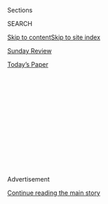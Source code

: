 <div id="app">

<div>

<div>

<div>

<div class="NYTAppHideMasthead css-1q2w90k e1suatyy0">

<div class="section css-ui9rw0 e1suatyy2">

<div class="css-eph4ug er09x8g0">

<div class="css-6n7j50">

</div>

<span class="css-1dv1kvn">Sections</span>

<div class="css-10488qs">

<span class="css-1dv1kvn">SEARCH</span>

</div>

[Skip to content](#site-content)[Skip to site index](#site-index)

</div>

<div id="masthead-section-label" class="css-1wr3we4 eaxe0e00">

[Sunday Review](https://www.nytimes.com/section/opinion/sunday)

</div>

<div class="css-10698na e1huz5gh0">

</div>

</div>

<div id="masthead-bar-one" class="section hasLinks css-15hmgas e1csuq9d3">

<div class="css-uqyvli e1csuq9d0">

</div>

<div class="css-1uqjmks e1csuq9d1">

</div>

<div class="css-9e9ivx">

[](https://myaccount.nytimes.com/auth/login?response_type=cookie&client_id=vi)

</div>

<div class="css-1bvtpon e1csuq9d2">

[Today’s Paper](https://www.nytimes.com/section/todayspaper)

</div>

</div>

</div>

</div>

<div data-aria-hidden="false">

<div id="site-content" role="main">

<div>

<div class="css-1aor85t" style="opacity:0.000000001;z-index:-1;visibility:hidden">

<div class="css-1hqnpie">

<div class="css-epjblv">

<span class="css-17xtcya">[Sunday
Review](/section/opinion/sunday)</span><span class="css-x15j1o">|</span><span class="css-fwqvlz">I
Have M.S. This Is What It’s Like to Be Fed by Other People.</span>

</div>

<div class="css-k008qs">

<div class="css-1iwv8en">

<span class="css-18z7m18"></span>

<div>

</div>

</div>

<span class="css-1n6z4y">https://nyti.ms/3gQ82Hu</span>

<div class="css-1705lsu">

<div class="css-4xjgmj">

<div class="css-4skfbu" role="toolbar" data-aria-label="Social Media Share buttons, Save button, and Comments Panel with current comment count" data-testid="share-tools">

  - 
  - 
  - 
  - 
    
    <div class="css-6n7j50">
    
    </div>

  - 

</div>

</div>

</div>

</div>

</div>

</div>

<div id="NYT_TOP_BANNER_REGION" class="css-13pd83m">

</div>

<div id="top-wrapper" class="css-1sy8kpn">

<div id="top-slug" class="css-l9onyx">

Advertisement

</div>

[Continue reading the main story](#after-top)

<div class="ad top-wrapper" style="text-align:center;height:100%;display:block;min-height:250px">

<div id="top" class="place-ad" data-position="top" data-size-key="top">

</div>

</div>

<div id="after-top">

</div>

</div>

<div>

<div class="css-v5btjw etb61u70">

<div class="css-v05ibm etb61u71">

[Opinion](/section/opinion)

</div>

</div>

<div id="sponsor-wrapper" class="css-1hyfx7x">

<div id="sponsor-slug" class="css-19vbshk">

Supported by

</div>

[Continue reading the main story](#after-sponsor)

<div id="sponsor" class="ad sponsor-wrapper" style="text-align:center;height:100%;display:block">

</div>

<div id="after-sponsor">

</div>

</div>

<div class="css-186x18t">

disability

</div>

<div class="css-1vkm6nb ehdk2mb0">

# I Have M.S. This Is What It’s Like to Be Fed by Other People.

</div>

I will never stop lusting for a good bite.

<div class="css-18e8msd">

<div class="css-vp77d3 epjyd6m0">

<div class="css-1baulvz">

By <span class="css-1baulvz last-byline" itemprop="name">Elizabeth
Jameson</span>

<div class="css-8atqhb">

Ms. Jameson is an artist and writer.

</div>

</div>

</div>

  - July 10, 2020

  - 
    
    <div class="css-4xjgmj">
    
    <div class="css-d8bdto" role="toolbar" data-aria-label="Social Media Share buttons, Save button, and Comments Panel with current comment count" data-testid="share-tools">
    
      - 
      - 
      - 
      - 
        
        <div class="css-6n7j50">
        
        </div>
    
      - 
    
    </div>
    
    </div>

</div>

<div class="css-79elbk" data-testid="photoviewer-wrapper">

<div class="css-z3e15g" data-testid="photoviewer-wrapper-hidden">

</div>

<div class="css-1a48zt4 ehw59r15" data-testid="photoviewer-children">

![<span class="css-16f3y1r e13ogyst0" data-aria-hidden="true"> </span><span class="css-cnj6d5 e1z0qqy90" itemprop="copyrightHolder"><span class="css-1ly73wi e1tej78p0">Credit...</span><span><span>Cornelia
Li</span></span></span>](https://static01.nyt.com/images/2020/07/12/opinion/sunday/11disability/11disability-articleLarge.jpg?quality=75&auto=webp&disable=upscale)

</div>

</div>

</div>

<div class="section meteredContent css-1r7ky0e" name="articleBody" itemprop="articleBody">

<div class="css-1fanzo5 StoryBodyCompanionColumn">

<div class="css-53u6y8">

Like many people I know, I’ve maintained my sanity by doing things that
I am not proud of — things I’ve done in secret.

Shortly after the birth of my second child, I would often go food
shopping as soon as the babysitter arrived. The true purpose of this
trip was not to get groceries; instead, I would get what I needed at the
supermarket and immediately go out to the parking lot. What was in my
grocery bag? A Diet Coke and a big bag of lime-flavored tortilla chips.
For a solid 20 minutes I would listen to the radio as I mindlessly ate
my favorite junk food in private. I would stay in this uninterrupted,
glorious space until I had to go home to relieve the babysitter.

I needed this ritual for my own sanity, but I was ashamed. I believed
that I should have been food shopping like the “normal” mothers in the
produce section, contemplating the greens and fresh fruit. But my
compact car, strategically nestled in a corner parking spot, felt like a
safe haven where my children and husband could not bother me. I felt
protected from the eyes of the outside world. I could breathe again. I
reveled in the fact that I could eat alone in my car. It was my dirty
little secret.

This illusion of personal space was shattered when one day, my neighbor
startled me with a knock on the car door window.

</div>

</div>

<div class="css-1fanzo5 StoryBodyCompanionColumn">

<div class="css-53u6y8">

“Elizabeth?” He asked, eyebrows raised. “Are you OK?”

At the time I was mortified, but now I wish I could be caught with a
guilty mouth full of chips and an unhealthy soda. My approach to how and
when I eat has had to change, because now there is always a witness to
my crime. I’ve lost any sense of privacy or autonomy in the way I enjoy
my food, and the days of parking in the back of the grocery store lot
are long gone.

I have progressive multiple sclerosis, and I am now a quadriplegic. I
cannot hold or feel the warmth of my morning cup of coffee. I cannot
feed myself. Those blissful, secret moments I had previously saved only
for myself no longer exist. The pleasure of choosing when to eat,
whether it is alone or with company, is now over and I am always ** fed
by someone else.

My food preferences and the way I like to eat have been shaped by my
childhood, culture and inexplicable personal quirks. Now the pleasure I
get from food has less to do with the menu and everything to do with how
I am fed by others.

When I first lost the use of my hands, I was not mindful of other
people’s eating habits, let alone my own. I realized this when my
husband and I were at a quiet local restaurant where we would go every
Friday for date night. I ordered my usual — fish, brussels sprouts and
mashed potatoes — a dish I had probably eaten a hundred times. When my
husband fed me my first bite, I did not enjoy the experience and the
night ended in an argument. In retrospect, he had no way of knowing how
to feed me, because I didn’t know how to tell him. We both thought
feeding would be easy. After all, we had been married for more than 30
years, but we were both clueless.

An experience that I held so dear — date night with my husband — just
wasn’t the same. Feelings of confusion, sadness and isolation were now
uninvited guests at the dinner table. I felt very alone.

</div>

</div>

<div class="css-1fanzo5 StoryBodyCompanionColumn">

<div class="css-53u6y8">

After that evening in the restaurant, I began to combat the isolation by
observing my husband’s eating habits. Once the food is on his plate he
quickly devours it; his eating is efficient and rapid. This is the
opposite of the way I like to eat, and it helped me understand what had
happened at dinner that night. I realize now that the pace was too fast
and the bites too large, not to mention the fact that the vegetables
were mashed up with the potatoes.

This realization was just the first discovery in my never-ending journey
of what it means to be fed by others, and how I’ve had to adjust. With
each situation, there is also a confluence of emotions — often mutual
discomfort or frustration.

People often forget about the fact that I need to eat or drink. They may
also find it uncomfortable to feed me or simply get distracted. My
friend loads up a forkful of chocolate cake and just when she is about
to put it in my wide-open mouth, someone makes a joke or a conversation
sparks. The buttercream-frosted delight hovers two centimeters from my
face, wavering precariously. I keep my mouth open in anticipation, while
my friend is drinking a glass of chardonnay and having a great time
talking to other people at the table. She completely forgets that she is
feeding me, and the night ends as a personal tragedy — I don’t get to
enjoy my beloved chocolate cake. So close, and yet so far.

Getting the food into my mouth is just the beginning. A friend will do
me the kindness of giving me hors d’oeuvres at a party. She wants me to
partake, and she readies a huge piece of blue cheese on a crunchy piece
of bread. It has everything I want — the smooth cheese with the rugged,
thickly sliced bread, and the crunch\! She asks, “Would you like some?”
as she is already making a beeline for my mouth. I want the bread, I
want the cheese, but I need a smaller bite. She is trying to do me a
favor, and I don’t want to lecture her or be more of a burden than I
feel I already am. I open my mouth, she inserts the bread with a smile
and then wanders off to chat with the next person. I can’t manage to
swallow the entire bite and end up dumping the half-eaten bread and
cheese into my lap, in front of a room full of strangers. The scene is
both hilarious and mortifying, a common combination in my life as a
quadriplegic.

That is not to say that all of my experiences are this unsatisfying.

I was recently at a large family reunion. At the end of the event,
everyone was saying their goodbyes and I was left sitting by myself,
staring at the wall. People also forgot to ask if I wanted items from
the dessert cart, which was passing me by. My young cousin noticed my
plight and turned me around so that I could see the dessert cart and
grabbed a collection of delights for me to eat. When he realized he
might need to feed me, his eyes darted around the room looking for
someone else, anyone else, to relieve him of that duty. Tentatively, he
offered to feed me a bite of the dessert. Even though he clearly felt
awkward and embarrassed that he didn’t really know how to feed me, his
gesture made me feel loved and cared for, especially because this was
totally outside of his comfort zone.

Because of my disability, I constantly worry if I am being too demanding
when I eat. When I communicate how I want to be fed, I sometimes feel I
am a burden, but I also feel that this communication is essential if I
am going to be treated as a person who deserves to enjoy her food, her
sanity. I wonder how other people feel, such as people with dementia or
other disabilities, or how children who are nonverbal express their
desires. This debate over the difference between want and need is a
distinction many of us who require assistance wrestle with every day.

Regardless of my internal monologue, which I will probably have for the
rest of my life, food means so much to me. I will never stop lusting for
a good bite. At times, I still crave my chips and the privacy of my car,
but I’m out in the open whether I like it or not. I have noticed the
myriad ways to be nourished and the feelings associated with them all —
frustration, humiliation, humor, joy and satisfaction. And so I continue
to explore new ways of communicating so that I can enjoy the pleasure of
eating with others, while savoring each bite at my own pace.

*This essay was written by the author in collaboration with* [*Catherine
Monahon*](http://www.cxmdesigns.com/)*.*

Elizabeth Jameson (@jamesonfineart) is an artist, author and former
civil rights lawyer.

***Now in print:*** *“*[*About Us: Essays From the Disability Series of
The New York Times*](https://www.aboutusbook.com/)*,” edited by Peter
Catapano and Rosemarie Garland-Thomson, published by Liveright.*

*The Times is committed to publishing* [*a diversity of
letters*](https://www.nytimes.com/2019/01/31/opinion/letters/letters-to-editor-new-york-times-women.html)
*to the editor. We’d like to hear what you think about this or any of
our articles. Here are some*
[*tips*](https://help.nytimes.com/hc/en-us/articles/115014925288-How-to-submit-a-letter-to-the-editor)*.
And here’s our email:*
[*letters@nytimes.com*](mailto:letters@nytimes.com)*.*

*Follow The New York Times Opinion section on*
[*Facebook*](https://www.facebook.com/nytopinion)*,* [*Twitter
(@NYTopinion)*](http://twitter.com/NYTOpinion) *and*
[*Instagram*](https://www.instagram.com/nytopinion/)*.*

</div>

</div>

</div>

<div>

</div>

<div>

</div>

<div>

</div>

<div>

<div id="bottom-wrapper" class="css-1ede5it">

<div id="bottom-slug" class="css-l9onyx">

Advertisement

</div>

[Continue reading the main story](#after-bottom)

<div id="bottom" class="ad bottom-wrapper" style="text-align:center;height:100%;display:block;min-height:90px">

</div>

<div id="after-bottom">

</div>

</div>

</div>

</div>

</div>

## Site Index

<div>

</div>

## Site Information Navigation

  - [© <span>2020</span> <span>The New York Times
    Company</span>](https://help.nytimes.com/hc/en-us/articles/115014792127-Copyright-notice)

<!-- end list -->

  - [NYTCo](https://www.nytco.com/)
  - [Contact
    Us](https://help.nytimes.com/hc/en-us/articles/115015385887-Contact-Us)
  - [Work with us](https://www.nytco.com/careers/)
  - [Advertise](https://nytmediakit.com/)
  - [T Brand Studio](http://www.tbrandstudio.com/)
  - [Your Ad
    Choices](https://www.nytimes.com/privacy/cookie-policy#how-do-i-manage-trackers)
  - [Privacy](https://www.nytimes.com/privacy)
  - [Terms of
    Service](https://help.nytimes.com/hc/en-us/articles/115014893428-Terms-of-service)
  - [Terms of
    Sale](https://help.nytimes.com/hc/en-us/articles/115014893968-Terms-of-sale)
  - [Site Map](https://spiderbites.nytimes.com)
  - [Help](https://help.nytimes.com/hc/en-us)
  - [Subscriptions](https://www.nytimes.com/subscription?campaignId=37WXW)

</div>

</div>

</div>

</div>
